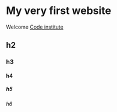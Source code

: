 # My very first website

Welcome [Code institute](https://codeinstitute.net/)

## h2
### h3
#### h4
##### h5
###### h6